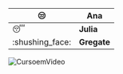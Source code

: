 | :unamused: | **Ana** |
| --- | --- |
| :sleeping: | **Julia** |
| :shushing\_face: | **Gregate** |

![CursoemVideo](https://www.florence.edu.br/wp-content/uploads/2022/08/Imagem-Materia_Dia-do-Cachorro-600x400.png)
